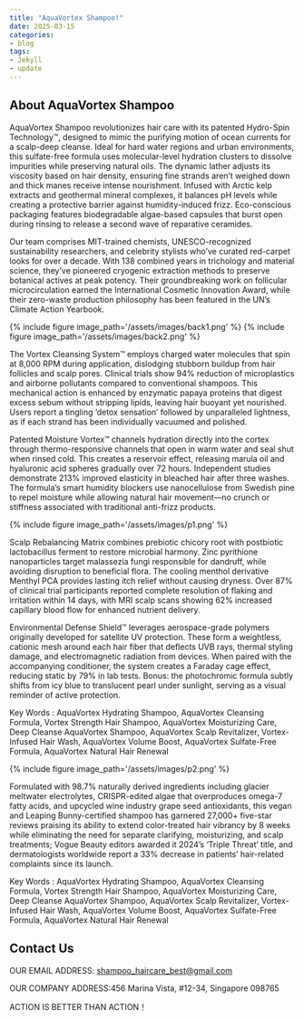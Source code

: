 ```yaml
---
title: "AquaVortex Shampoo!"
date: 2025-03-15
categories:
- blog
tags:
- Jekyll
- update
---
```


## About AquaVortex Shampoo

AquaVortex Shampoo revolutionizes hair care with its patented Hydro-Spin Technology™, designed to mimic the purifying motion of ocean currents for a scalp-deep cleanse. Ideal for hard water regions and urban environments, this sulfate-free formula uses molecular-level hydration clusters to dissolve impurities while preserving natural oils. The dynamic lather adjusts its viscosity based on hair density, ensuring fine strands aren’t weighed down and thick manes receive intense nourishment. Infused with Arctic kelp extracts and geothermal mineral complexes, it balances pH levels while creating a protective barrier against humidity-induced frizz. Eco-conscious packaging features biodegradable algae-based capsules that burst open during rinsing to release a second wave of reparative ceramides.

Our team comprises MIT-trained chemists, UNESCO-recognized sustainability researchers, and celebrity stylists who’ve curated red-carpet looks for over a decade. With 138 combined years in trichology and material science, they’ve pioneered cryogenic extraction methods to preserve botanical actives at peak potency. Their groundbreaking work on follicular microcirculation earned the International Cosmetic Innovation Award, while their zero-waste production philosophy has been featured in the UN’s Climate Action Yearbook.

{% include figure image_path='/assets/images/back1.png' %}
{% include figure image_path='/assets/images/back2.png' %}

The Vortex Cleansing System™ employs charged water molecules that spin at 8,000 RPM during application, dislodging stubborn buildup from hair follicles and scalp pores. Clinical trials show 94% reduction of microplastics and airborne pollutants compared to conventional shampoos. This mechanical action is enhanced by enzymatic papaya proteins that digest excess sebum without stripping lipids, leaving hair buoyant yet nourished. Users report a tingling ‘detox sensation’ followed by unparalleled lightness, as if each strand has been individually vacuumed and polished.

Patented Moisture Vortex™ channels hydration directly into the cortex through thermo-responsive channels that open in warm water and seal shut when rinsed cold. This creates a reservoir effect, releasing marula oil and hyaluronic acid spheres gradually over 72 hours. Independent studies demonstrate 213% improved elasticity in bleached hair after three washes. The formula’s smart humidity blockers use nanocellulose from Swedish pine to repel moisture while allowing natural hair movement—no crunch or stiffness associated with traditional anti-frizz products.

{% include figure image_path='/assets/images/p1.png' %}

Scalp Rebalancing Matrix combines prebiotic chicory root with postbiotic lactobacillus ferment to restore microbial harmony. Zinc pyrithione nanoparticles target malassezia fungi responsible for dandruff, while avoiding disruption to beneficial flora. The cooling menthol derivative Menthyl PCA provides lasting itch relief without causing dryness. Over 87% of clinical trial participants reported complete resolution of flaking and irritation within 14 days, with MRI scalp scans showing 62% increased capillary blood flow for enhanced nutrient delivery.

Environmental Defense Shield™ leverages aerospace-grade polymers originally developed for satellite UV protection. These form a weightless, cationic mesh around each hair fiber that deflects UVB rays, thermal styling damage, and electromagnetic radiation from devices. When paired with the accompanying conditioner, the system creates a Faraday cage effect, reducing static by 79% in lab tests. Bonus: the photochromic formula subtly shifts from icy blue to translucent pearl under sunlight, serving as a visual reminder of active protection.

Key Words : AquaVortex Hydrating Shampoo, AquaVortex Cleansing Formula, Vortex Strength Hair Shampoo, AquaVortex Moisturizing Care, Deep Cleanse AquaVortex Shampoo, AquaVortex Scalp Revitalizer, Vortex-Infused Hair Wash, AquaVortex Volume Boost, AquaVortex Sulfate-Free Formula, AquaVortex Natural Hair Renewal

{% include figure image_path='/assets/images/p2.png' %}

Formulated with 98.7% naturally derived ingredients including glacier meltwater electrolytes, CRISPR-edited algae that overproduces omega-7 fatty acids, and upcycled wine industry grape seed antioxidants, this vegan and Leaping Bunny-certified shampoo has garnered 27,000+ five-star reviews praising its ability to extend color-treated hair vibrancy by 8 weeks while eliminating the need for separate clarifying, moisturizing, and scalp treatments; Vogue Beauty editors awarded it 2024’s ‘Triple Threat’ title, and dermatologists worldwide report a 33% decrease in patients’ hair-related complaints since its launch.

Key Words : AquaVortex Hydrating Shampoo, AquaVortex Cleansing Formula, Vortex Strength Hair Shampoo, AquaVortex Moisturizing Care, Deep Cleanse AquaVortex Shampoo, AquaVortex Scalp Revitalizer, Vortex-Infused Hair Wash, AquaVortex Volume Boost, AquaVortex Sulfate-Free Formula, AquaVortex Natural Hair Renewal

## Contact Us

OUR EMAIL ADDRESS: shampoo_haircare_best@gmail.com

OUR COMPANY ADDRESS:456 Marina Vista, #12-34, Singapore 098765

ACTION IS BETTER THAN ACTION！
